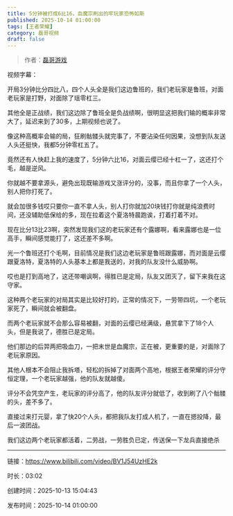 ```yaml
---
title: 5分钟被打成6比16，血魔宗刷出的牢玩家恐怖如斯
published: 2025-10-14 01:00:00
tags: [王者荣耀]
category: 磊哥视频
draft: false
---
```



> 作者：[磊哥游戏](https://space.bilibili.com/268941858)

视频字幕：

开局3分钟比分四比八，四个人头全是我们这边鲁班的，我们老玩家是鲁班，对面老玩家是打野，对面除了瑶零杠三。

其他全是正战绩，我们这边除了鲁班全是负战绩啊，很明显这把我们输的概率非常大了，延迟来到了30多，上期视频也说了。

像这种高概率会输的局，狂刷骷髅头就完事了，不要沾染任何因果，没想到队友送人头还挺快，我都5分钟零杠五了。

竟然还有人快赶上我的速度了，5分钟六比16，对面云缨已经十杠一了，这还打个毛，越是逆风。

你就越不要拿源头，避免出现既输游戏又涨评分的，没事，而且你拿了一个人头，别人把你打死了。

就会加很多钱哎只要你一直不拿人头，别人打你就加20块钱打你就是纯浪费时间，还没辅助低保给的多，现在拉着这个夏洛特晨跑诶，打着打着不对。

现在比分13比23啊，突然发现我们这的老玩家还有个露娜啊，看来露娜也是一位高手，瞬间感觉能打了，这还差不多啊。

光一个鲁班还打个毛啊，目前情况是我们这边老玩家是鲁班跟露娜，而对面是云缨跟夏洛特，夏洛特的人头基本上都是我送的，对我的队友没什么威胁啊。

哎也是打到高地了，这还带嘲讽啊，得胜已是定局，队友又团灭了，留下来我在这守家。

这种两个老玩家的对局其实是比较好打的，正常的情况下，一劳带四坑，一个老玩家死了，瞬间就会被翻盘。

而两个老玩家就不会那么容易被翻，对面的云缨已经满级，悬赏拿下了18个人头，但是我说了，德胜已是定局。

他们那边的后羿两把吸血刀，一把末世是血魔宗，正在被，更重要的是，对面除了老玩家原因。

其他人根本不会阻止我拆塔，轻松的拆掉了对面两个高地，根据王者荣耀的评分守恒定理，一个老玩家越强，他的队友就越傻。

评分不会凭空产生，老玩家的评分高了，他的队友评分就低了，收到刷了八个骷髅的头，差不多了。

直接过来打元婴，拿了快20个人头，都把我队友打成人机了，一直在摁投降，最后一波团战。

我们这边两个老玩家都活着，二劳战，一劳胜负已定，传送保一下龙兵直接绝杀

---

链接：https://www.bilibili.com/video/BV1J54UzHE2k

时长：03:02

创建时间：2025-10-13 15:04:43

发布时间：2025-10-14 01:00:00
